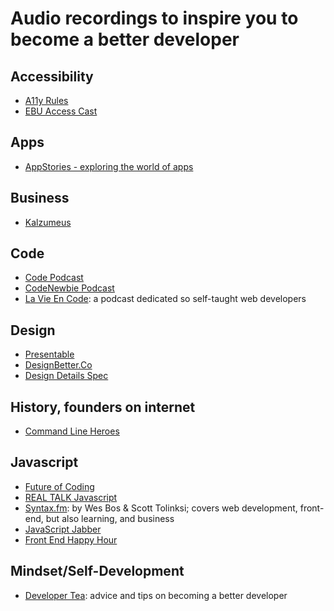 # Audio recordings to inspire you to become a better developer

## Accessibility

- [A11y Rules](https://a11yrules.com/)
- [EBU Access Cast](http://ebuaccesscast.libsyn.com/)

## Apps

- [AppStories - exploring the world of apps](https://appstories.net/)

## Business

- [Kalzumeus](https://www.kalzumeus.com/podcast/)

## Code

- [Code Podcast](https://codepodcast.com/)
- [CodeNewbie Podcast](https://www.codenewbie.org/podcast)
- [La Vie En Code](https://www.lavieencode.net/podcast/): a podcast dedicated so self-taught web developers

## Design

- [Presentable](https://www.relay.fm/presentable)
- [DesignBetter.Co](https://www.designbetter.co/podcast)
- [Design Details Spec](https://spec.fm/podcasts/design-details])

## History, founders on internet

- [Command Line Heroes](https://www.redhat.com/en/command-line-heroes)

## Javascript

- [Future of Coding](https://futureofcoding.org/episodes/])
- [REAL TALK Javascript](https://realtalkjavascript.simplecast.fm/)
- [Syntax.fm](https://syntax.fm/): by Wes Bos & Scott Tolinksi; covers web development, front-end, but also learning, and business
- [JavaScript Jabber](https://devchat.tv/js-jabber/)
- [Front End Happy Hour](https://frontendhappyhour.com)

## Mindset/Self-Development

- [Developer Tea](https://spec.fm/podcasts/developer-tea): advice and tips on becoming a better developer
